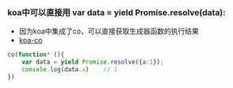 ### koa中可以直接用 var data = yield Promise.resolve(data):
* 因为koa中集成了co，可以直接获取生成器函数的执行结果
* [koa-co](http://book.apebook.org/minghe/koa-action/co/start.html)

```javascript
co(function* (){
	var data = yield Promise.resolve({a:1});
	console.log(data.a)    // 1
})
```
